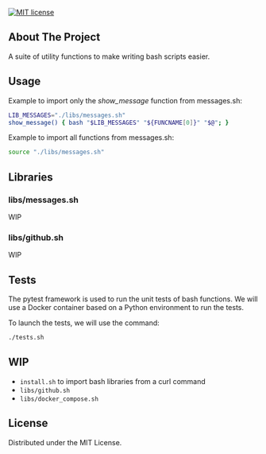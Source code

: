 [![MIT license](https://img.shields.io/badge/License-MIT-blue.svg)](https://github.com/christopherlouet/bash-libs/blob/main/LICENSE)

## About The Project

A suite of utility functions to make writing bash scripts easier.

## Usage

Example to import only the *show_message* function from messages.sh:

```bash
LIB_MESSAGES="./libs/messages.sh"
show_message() { bash "$LIB_MESSAGES" "${FUNCNAME[0]}" "$@"; }
```

Example to import all functions from messages.sh:

```bash
source "./libs/messages.sh"
```

## Libraries

### libs/messages.sh

WIP

### libs/github.sh

WIP

## Tests

The pytest framework is used to run the unit tests of bash functions.
We will use a Docker container based on a Python environment to run the tests.

To launch the tests, we will use the command:

```bash
./tests.sh
```

## WIP

* `install.sh` to import bash libraries from a curl command
* `libs/github.sh`
* `libs/docker_compose.sh`

## License

Distributed under the MIT License.
